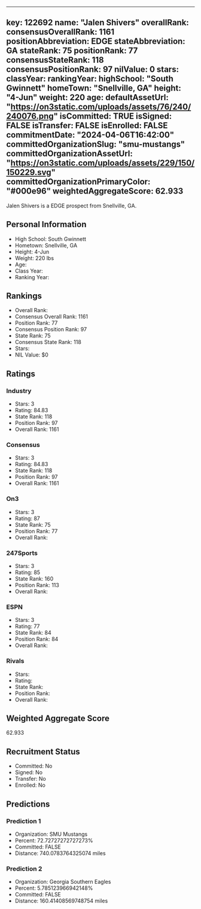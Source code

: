 ---
  key: 122692
  name: "Jalen Shivers"
  overallRank: 
  consensusOverallRank: 1161
  positionAbbreviation: EDGE
  stateAbbreviation: GA
  stateRank: 75
  positionRank: 77
  consensusStateRank: 118
  consensusPositionRank: 97
  nilValue: 0
  stars: 
  classYear: 
  rankingYear: 
  highSchool: "South Gwinnett"
  homeTown: "Snellville, GA"
  height: "4-Jun"
  weight: 220
  age: 
  defaultAssetUrl: "https://on3static.com/uploads/assets/76/240/240076.png"
  isCommitted: TRUE
  isSigned: FALSE
  isTransfer: FALSE
  isEnrolled: FALSE
  commitmentDate: "2024-04-06T16:42:00"
  committedOrganizationSlug: "smu-mustangs"
  committedOrganizationAssetUrl: "https://on3static.com/uploads/assets/229/150/150229.svg"
  committedOrganizationPrimaryColor: "#000e96"
  weightedAggregateScore: 62.933
  ---
  
  Jalen Shivers is a EDGE prospect from Snellville, GA.
  
  ## Personal Information
  - High School: South Gwinnett
  - Hometown: Snellville, GA
  - Height: 4-Jun
  - Weight: 220 lbs
  - Age: 
  - Class Year: 
  - Ranking Year: 
  
  ## Rankings
  - Overall Rank: 
  - Consensus Overall Rank: 1161
  - Position Rank: 77
  - Consensus Position Rank: 97
  - State Rank: 75
  - Consensus State Rank: 118
  - Stars: 
  - NIL Value: $0
  
  ## Ratings
  
  ### Industry
  - Stars: 3
  - Rating: 84.83
  - State Rank: 118
  - Position Rank: 97
  - Overall Rank: 1161
  
  ### Consensus
  - Stars: 3
  - Rating: 84.83
  - State Rank: 118
  - Position Rank: 97
  - Overall Rank: 1161
  
  ### On3
  - Stars: 3
  - Rating: 87
  - State Rank: 75
  - Position Rank: 77
  - Overall Rank: 
  
  ### 247Sports
  - Stars: 3
  - Rating: 85
  - State Rank: 160
  - Position Rank: 113
  - Overall Rank: 
  
  ### ESPN
  - Stars: 3
  - Rating: 77
  - State Rank: 84
  - Position Rank: 84
  - Overall Rank: 
  
  ### Rivals
  - Stars: 
  - Rating: 
  - State Rank: 
  - Position Rank: 
  - Overall Rank: 
  
  ## Weighted Aggregate Score
  62.933
  
  ## Recruitment Status
  - Committed: No
  - Signed: No
  - Transfer: No
  - Enrolled: No
  
  
  
  ## Predictions
  
  ### Prediction 1
  - Organization: SMU Mustangs
  - Percent: 72.72727272727273%
  - Committed: FALSE
  - Distance: 740.0783764325074 miles
  
  ### Prediction 2
  - Organization: Georgia Southern Eagles
  - Percent: 5.785123966942148%
  - Committed: FALSE
  - Distance: 160.41408569748754 miles
  